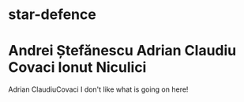 ﻿star-defence
============

Andrei Ștefănescu
Adrian Claudiu Covaci
Ionut Niculici
=======
Adrian ClaudiuCovaci
I don't like what is going on here!
